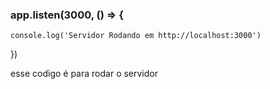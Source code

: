 ### app.listen(3000, () => {
    console.log('Servidor Rodando em http://localhost:3000')
})

esse codigo é para rodar o servidor
###





